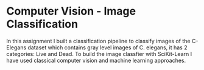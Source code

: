 # Computer Vision - Image Classification

In this assignment I built a classification pipeline to classify images of the C-Elegans dataset which contains gray level images of C. elegans, it has 2 categories: Live and Dead. To build the image classfier with SciKit-Learn I have used classical computer vision and machine learning approaches.

